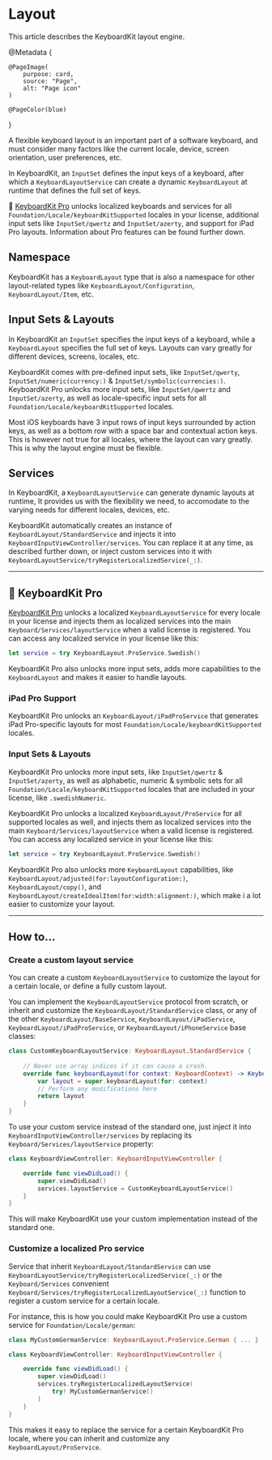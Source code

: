 # Layout

This article describes the KeyboardKit layout engine.

@Metadata {

    @PageImage(
        purpose: card,
        source: "Page",
        alt: "Page icon"
    )

    @PageColor(blue)
}

A flexible keyboard layout is an important part of a software keyboard, and must consider many factors like the current locale, device, screen orientation, user preferences, etc.

In KeyboardKit, an ``InputSet`` defines the input keys of a keyboard, after which a ``KeyboardLayoutService`` can create a dynamic ``KeyboardLayout`` at runtime that defines the full set of keys. 

👑 [KeyboardKit Pro][Pro] unlocks localized keyboards and services for all ``Foundation/Locale/keyboardKitSupported`` locales in your license, additional input sets like ``InputSet/qwertz`` and ``InputSet/azerty``, and support for iPad Pro layouts. Information about Pro features can be found further down.



## Namespace

KeyboardKit has a ``KeyboardLayout`` type that is also a namespace for other layout-related types like ``KeyboardLayout/Configuration``, ``KeyboardLayout/Item``, etc.



## Input Sets & Layouts

In KeyboardKit an ``InputSet`` specifies the input keys of a keyboard, while a ``KeyboardLayout`` specifies the full set of keys. Layouts can vary greatly for different devices, screens, locales, etc.

KeyboardKit comes with pre-defined input sets, like ``InputSet/qwerty``, ``InputSet/numeric(currency:)`` & ``InputSet/symbolic(currencies:)``. KeyboardKit Pro unlocks more input sets, like ``InputSet/qwertz`` and ``InputSet/azerty``, as well as locale-specific input sets for all ``Foundation/Locale/keyboardKitSupported`` locales.

Most iOS keyboards have 3 input rows of input keys surrounded by action keys, as well as a bottom row with a space bar and contextual action keys. This is however not true for all locales, where the layout can vary greatly. This is why the layout engine must be flexible.



## Services

In KeyboardKit, a ``KeyboardLayoutService`` can generate dynamic layouts at runtime, It provides us with the flexibility we need, to accomodate to the varying needs for different locales, devices, etc.

KeyboardKit automatically creates an instance of ``KeyboardLayout/StandardService`` and injects it into ``KeyboardInputViewController/services``. You can replace it at any time, as described further down, or inject custom services into it with ``KeyboardLayoutService/tryRegisterLocalizedService(_:)``.


---


## 👑 KeyboardKit Pro

[KeyboardKit Pro][Pro] unlocks a localized ``KeyboardLayoutService`` for every locale in your license and injects them as localized services into the main ``Keyboard/Services/layoutService`` when a valid license is registered. You can access any localized service in your license like this:

```swift
let service = try KeyboardLayout.ProService.Swedish()
```

KeyboardKit Pro also unlocks more input sets, adds more capabilities to the ``KeyboardLayout`` and makes it easier to handle layouts.


### iPad Pro Support

KeyboardKit Pro unlocks an ``KeyboardLayout/iPadProService`` that generates iPad Pro-specific layouts for most ``Foundation/Locale/keyboardKitSupported`` locales.


### Input Sets & Layouts

KeyboardKit Pro unlocks more input sets, like ``InputSet/qwertz`` & ``InputSet/azerty``, as well as alphabetic, numeric & symbolic sets for all ``Foundation/Locale/keyboardKitSupported`` locales that are included in your license, like `.swedishNumeric`.

KeyboardKit Pro unlocks a localized ``KeyboardLayout/ProService`` for all supported locales as well, and injects them as localized services into the main ``Keyboard/Services/layoutService`` when a valid license is registered. You can access any localized service in your license like this:

```swift
let service = try KeyboardLayout.ProService.Swedish()
```

KeyboardKit Pro also unlocks more ``KeyboardLayout`` capabilities, like ``KeyboardLayout/adjusted(for:layoutConfiguration:)``, ``KeyboardLayout/copy()``, and ``KeyboardLayout/createIdealItem(for:width:alignment:)``, which make i a lot easier to customize your layout.


---


## How to...

### Create a custom layout service

You can create a custom ``KeyboardLayoutService`` to customize the layout for a certain locale, or define a fully custom layout.

You can implement the ``KeyboardLayoutService`` protocol from scratch, or inherit and customize the ``KeyboardLayout/StandardService`` class, or any of the other ``KeyboardLayout/BaseService``, ``KeyboardLayout/iPadService``, ``KeyboardLayout/iPadProService``, or ``KeyboardLayout/iPhoneService`` base classes:

```swift
class CustomKeyboardLayoutService: KeyboardLayout.StandardService {
    
    // Never use array indices if it can cause a crash.
    override func keyboardLayout(for context: KeyboardContext) -> KeyboardLayout {
        var layout = super.keyboardLayout(for: context)
        // Perform any modifications here
        return layout
    }
}
```

To use your custom service instead of the standard one, just inject it into ``KeyboardInputViewController/services`` by replacing its ``Keyboard/Services/layoutService`` property:

```swift
class KeyboardViewController: KeyboardInputViewController {

    override func viewDidLoad() {
        super.viewDidLoad()
        services.layoutService = CustomKeyboardLayoutService()
    }
}
```

This will make KeyboardKit use your custom implementation instead of the standard one.



### Customize a localized Pro service

Service that inherit ``KeyboardLayout/StandardService`` can use ``KeyboardLayoutService/tryRegisterLocalizedService(_:)`` or the ``Keyboard/Services`` convenient ``Keyboard/Services/tryRegisterLocalizedLayoutService(_:)`` function to register a custom service for a certain locale.

For instance, this is how you could make KeyboardKit Pro use a custom service for ``Foundation/Locale/german``:

```swift
class MyCustomGermanService: KeyboardLayout.ProService.German { ... } 

class KeyboardViewController: KeyboardInputViewController {

    override func viewDidLoad() {
        super.viewDidLoad()
        services.tryRegisterLocalizedLayoutService(
            try! MyCustomGermanService() 
        )
    }
}
```

This makes it easy to replace the service for a certain KeyboardKit Pro locale, where you can inherit and customize any ``KeyboardLayout/ProService``.



[Pro]: https://github.com/KeyboardKit/KeyboardKitPro
